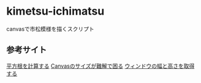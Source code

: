 # kimetsu-ichimatsu
canvasで市松模様を描くスクリプト

## 参考サイト
[平方根を計算する](https://www.javadrive.jp/javascript/math_class/index16.html)
[Canvasのサイズが難解で困る](https://note.affi-sapo-sv.com/js-canvas-size.php)
[ウィンドウの幅と高さを取得する](https://www.javadrive.jp/javascript/webpage/index6.html)
